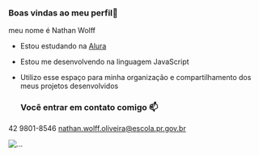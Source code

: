 ### Boas vindas ao meu perfil🎱

meu nome é Nathan Wolff

- Estou estudando na [Alura](https://www.alura.com.br)
- Estou me desenvolvendo na linguagem JavaScript
- Utilizo esse espaço para minha organização e compartilhamento dos meus projetos desenvolvidos

   ### Você entrar em contato comigo 📫
 42 9801-8546
  nathan.wolff.oliveira@escola.pr.gov.br



![...](https://media.tenor.com/nX3BdES-doYAAAAi/timao.gif)
  
